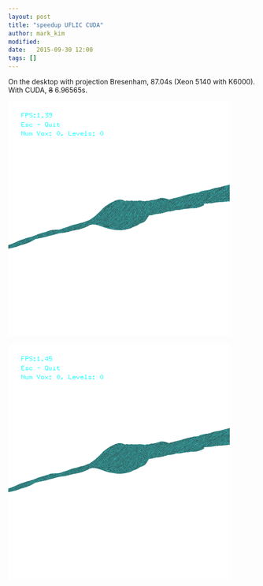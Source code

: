 ```yaml
---
layout: post
title: "speedup UFLIC CUDA"
author: mark_kim
modified:
date:   2015-09-30 12:00
tags: []
---
```

On the desktop with projection Bresenham, 87.04s (Xeon 5140 with K6000). With CUDA, <del>8</del> 6.96565s.

![edelta, 4096 projection, CUDA](/images/2015-09-30/edelta-4096-projection-bresenham-cuda.png)

![edelta, 4096 no projection, CUDA](/images/2015-09-30/edelta-4096-no-proj-bresenham-cuda.png)